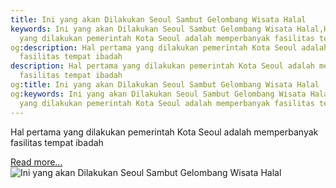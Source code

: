```yaml
---
title: Ini yang akan Dilakukan Seoul Sambut Gelombang Wisata Halal
keywords: Ini yang akan Dilakukan Seoul Sambut Gelombang Wisata Halal,Hal pertama
  yang dilakukan pemerintah Kota Seoul adalah memperbanyak fasilitas tempat ibadah
og:description: Hal pertama yang dilakukan pemerintah Kota Seoul adalah memperbanyak
  fasilitas tempat ibadah
description: Hal pertama yang dilakukan pemerintah Kota Seoul adalah memperbanyak
  fasilitas tempat ibadah
og:title: Ini yang akan Dilakukan Seoul Sambut Gelombang Wisata Halal
og:keywords: Ini yang akan Dilakukan Seoul Sambut Gelombang Wisata Halal,Hal pertama
  yang dilakukan pemerintah Kota Seoul adalah memperbanyak fasilitas tempat ibadah
---
```


Hal pertama yang dilakukan pemerintah Kota Seoul adalah memperbanyak fasilitas tempat ibadah

[Read more...](https://www.sportourism.id/post/5929/ini-yang-akan-dilakukan-seoul-sambut-gelombang-wisata-halal "Ini yang akan Dilakukan Seoul Sambut Gelombang Wisata Halal")
![Ini yang akan Dilakukan Seoul Sambut Gelombang Wisata Halal](http://cdn-media.viva.id/thumbs2/2013/07/17/214615_seoul-central-mosque_663_382.jpg "Ini yang akan Dilakukan Seoul Sambut Gelombang Wisata Halal")